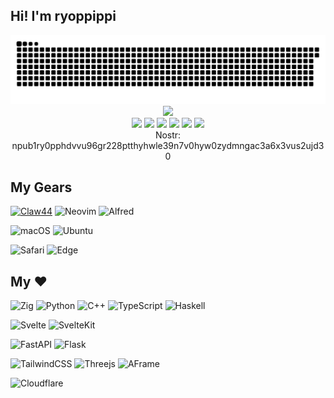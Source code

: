 ## Hi! I'm ryoppippi

<div align="center">
  <img src="https://raw.githubusercontent.com/ryoppippi/ryoppippi/output/github-contribution-grid-snake.svg" />
</div>

<!-- <div align="center"> -->
<!--   <a href="https://github.com/ryoppippi"> -->
<!--     <img src="https://github-readme-stats.vercel.app/api?username=ryoppippi&bg_color=30,e96443,904e95&title_color=fff&text_color=fff"> -->
<!--   </a> -->
<!-- </div> -->

<!-- https://github.com/Ileriayo/markdown-badges -->
<div align="center">
  <a href="https://cv.ryoppippi.com" target="_blank" alt="cv"><img src="https://img.shields.io/badge/MY-CV-purple?style=for-the-badge"></a>
</div>
<div align="center">
  <a href="https://github.com/ryoppippi" target="_blank" alt="github"><img src="https://img.shields.io/badge/github-%23121011.svg?style=for-the-badge&logo=github&logoColor=white"></a>
  <a href="https://staging.bsky.app/profile/ryoppippi.com" target="_blank" alt="reddit"><img src="https://img.shields.io/badge/bluesky-blue.svg?style=for-the-badge&logoColor=white"></a>
  <a href="https://zenn.dev/ryoppippi" target="_blank" alt="zenn"><img src="https://img.shields.io/badge/Zenn-%20%233EA8FF.svg?style=for-the-badge&logo=Zenn&logoColor=white"></a>
  <a href="https://www.linkedin.com/in/ryoppippi" target="_blank" alt="linkedin"><img src="https://img.shields.io/badge/linkedin-%230077B5.svg?style=for-the-badge&logo=linkedin&logoColor=white"></a>
  <a href="https://www.youtube.com/channel/UCJbUM-yZx6mESJw82-OpMuQ" target="_blank" alt="youtube"><img src="https://img.shields.io/badge/YouTube-%23FF0000.svg?style=for-the-badge&logo=YouTube&logoColor=white"></a>
  <a href="https://www.reddit.com/user/ryoppippi" target="_blank" alt="reddit"><img src="https://img.shields.io/badge/Reddit-%23FF4500.svg?style=for-the-badge&logo=Reddit&logoColor=white"></a>
  <!-- <a href="https://twitter.com/ryoppippi" target="_blank" alt="twitter"><img src="https://img.shields.io/badge/Twitter-%231DA1F2.svg?style=for-the-badge&logo=Twitter&logoColor=white"></a> -->
  <!-- <a href="https://www.instagram.com/accounts/login/?next=/ryoppippi/" target="_blank" alt="instagram"><img src="https://img.shields.io/badge/Instagram-%23E4405F.svg?style=for-the-badge&logo=Instagram&logoColor=white"></a> -->
</div>
<div align="center">
  Nostr:  npub1ry0pphdvvu96gr228ptthyhwle39n7v0hyw0zydmngac3a6x3vus2ujd30
</div>

## My Gears

<!-- https://github.com/Ileriayo/markdown-badges -->

[![Claw44](https://img.shields.io/badge/Keyboard-Claw44-3670A0?style=for-the-badge)](https://shop.dailycraft.jp/products/claw44)
![Neovim](https://img.shields.io/badge/NeoVim-%2357A143.svg?&style=for-the-badge&logo=neovim&logoColor=white)
![Alfred](https://img.shields.io/badge/alfred-%235C1F87.svg?style=for-the-badge&logo=alfred)

![macOS](https://img.shields.io/badge/macOS-000000?style=for-the-badge&logo=macos&logoColor=F0F0F0)
![Ubuntu](https://img.shields.io/badge/Ubuntu-E95420?style=for-the-badge&logo=ubuntu&logoColor=white)

![Safari](https://img.shields.io/badge/Safari-000000?style=for-the-badge&logo=Safari&logoColor=white)
![Edge](https://img.shields.io/badge/Edge-0078D7?style=for-the-badge&logo=Microsoft-edge&logoColor=white)

## My ❤️

![Zig](https://img.shields.io/badge/Zig-%23F7A41D.svg?style=for-the-badge&logo=zig&logoColor=white)
![Python](https://img.shields.io/badge/python-3670A0?style=for-the-badge&logo=python&logoColor=white)
![C++](https://img.shields.io/badge/c++-%2300599C.svg?style=for-the-badge&logo=c%2B%2B&logoColor=white)
![TypeScript](https://img.shields.io/badge/typescript-%23007ACC.svg?style=for-the-badge&logo=typescript&logoColor=white)
![Haskell](https://img.shields.io/badge/Haskell-5e5086?style=for-the-badge&logo=haskell&logoColor=white)

![Svelte](https://img.shields.io/badge/svelte-%23f1413d.svg?style=for-the-badge&logo=svelte&logoColor=white)
![SvelteKit](https://img.shields.io/badge/sveltekit-%23f1413d.svg?style=for-the-badge&logo=svelte&logoColor=white)

![FastAPI](https://img.shields.io/badge/FastAPI-005571?style=for-the-badge&logo=fastapi)
![Flask](https://img.shields.io/badge/flask-%23000.svg?style=for-the-badge&logo=flask&logoColor=white)

![TailwindCSS](https://img.shields.io/badge/tailwindcss-%2338B2AC.svg?style=for-the-badge&logo=tailwind-css&logoColor=white)
![Threejs](https://img.shields.io/badge/threejs-black?style=for-the-badge&logo=three.js&logoColor=white)
![AFrame](https://img.shields.io/badge/-aframe-EF2D5E?style=for-the-badge&logo=A-frame&logoColor=FFFFFF)

![Cloudflare](https://img.shields.io/badge/Cloudflare-F38020?style=for-the-badge&logo=Cloudflare&logoColor=white)

<!-- ## Skills -->
<!-- ![Visual Studio Code](https://img.shields.io/badge/Visual%20Studio%20Code-0078d7.svg?style=for-the-badge&logo=visual-studio-code&logoColor=white) -->
<!-- ![IntelliJ IDEA](https://img.shields.io/badge/IntelliJIDEA-000000.svg?style=for-the-badge&logo=intellij-idea&logoColor=white) -->
<!-- ![Rider](https://img.shields.io/badge/Rider-000000.svg?style=for-the-badge&logo=Rider&logoColor=white&color=black&labelColor=crimson) -->
<!-- ![Xcode](https://img.shields.io/badge/Xcode-007ACC?style=for-the-badge&logo=Xcode&logoColor=white) -->

<!---->
<!-- <!-- https://github.com/Ileriayo/markdown-badges -->
<!---->
<!-- ![C](https://img.shields.io/badge/c-%2300599C.svg?style=for-the-badge&logo=c&logoColor=white) -->
<!-- ![C++](https://img.shields.io/badge/c++-%2300599C.svg?style=for-the-badge&logo=c%2B%2B&logoColor=white) -->
<!-- ![C#](https://img.shields.io/badge/c%23-%23239120.svg?style=for-the-badge&logo=c-sharp&logoColor=white) -->
<!-- ![Python](https://img.shields.io/badge/python-3670A0?style=for-the-badge&logo=python&logoColor=ffdd54) -->
<!-- ![R](https://img.shields.io/badge/r-%23276DC3.svg?style=for-the-badge&logo=r&logoColor=white) -->
<!-- ![Julia](https://img.shields.io/badge/-Julia-9558B2?style=for-the-badge&logo=julia&logoColor=white) -->
<!-- ![TypeScript](https://img.shields.io/badge/typescript-%23007ACC.svg?style=for-the-badge&logo=typescript&logoColor=white) -->
<!-- ![JavaScript](https://img.shields.io/badge/javascript-%23323330.svg?style=for-the-badge&logo=javascript&logoColor=%23F7DF1E) -->
<!-- ![CSS3](https://img.shields.io/badge/css3-%231572B6.svg?style=for-the-badge&logo=css3&logoColor=white) -->
<!-- ![Nim](https://img.shields.io/badge/nim-%23FFE953.svg?style=for-the-badge&logo=nim&logoColor=white) -->
<!-- ![Lua](https://img.shields.io/badge/lua-%232C2D72.svg?style=for-the-badge&logo=lua&logoColor=white) -->
<!-- ![Swift](https://img.shields.io/badge/swift-F54A2A?style=for-the-badge&logo=swift&logoColor=white) -->
<!-- ![Haskell](https://img.shields.io/badge/Haskell-5e5086?style=for-the-badge&logo=haskell&logoColor=white) -->
<!-- ![Rust](https://img.shields.io/badge/rust-%23000000.svg?style=for-the-badge&logo=rust&logoColor=white) -->
<!-- ![Go](https://img.shields.io/badge/go-%2300ADD8.svg?style=for-the-badge&logo=go&logoColor=white) -->
<!-- ![Zig](https://img.shields.io/badge/Zig-%23F7A41D.svg?style=for-the-badge&logo=zig&logoColor=white) -->
<!---->
<!-- ![Svelte](https://img.shields.io/badge/svelte-%23f1413d.svg?style=for-the-badge&logo=svelte&logoColor=white) -->
<!-- ![Angular](https://img.shields.io/badge/angular-%23DD0031.svg?style=for-the-badge&logo=angular&logoColor=white) -->
<!-- ![React](https://img.shields.io/badge/react-%2320232a.svg?style=for-the-badge&logo=react&logoColor=%2361DAFB) -->
<!---->
<!-- ![TailwindCSS](https://img.shields.io/badge/tailwindcss-%2338B2AC.svg?style=for-the-badge&logo=tailwind-css&logoColor=white) -->
<!-- ![Bootstrap](https://img.shields.io/badge/bootstrap-%23563D7C.svg?style=for-the-badge&logo=bootstrap&logoColor=white) -->
<!---->
<!-- ![SvelteKit](https://img.shields.io/badge/sveltekit-%23f1413d.svg?style=for-the-badge&logo=svelte&logoColor=white) -->
<!-- ![Next JS](https://img.shields.io/badge/Next-black?style=for-the-badge&logo=next.js&logoColor=white) -->
<!-- ![FastAPI](https://img.shields.io/badge/FastAPI-005571?style=for-the-badge&logo=fastapi) -->
<!-- ![Flask](https://img.shields.io/badge/flask-%23000.svg?style=for-the-badge&logo=flask&logoColor=white) -->
<!-- ![Django](https://img.shields.io/badge/django-%23092E20.svg?style=for-the-badge&logo=django&logoColor=white) -->
<!---->
<!-- ![Redis](https://img.shields.io/badge/redis-%23DD0031.svg?style=for
